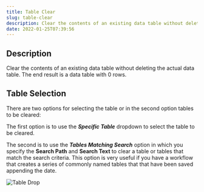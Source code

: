 ```yaml
---
title: Table Clear
slug: table-clear
description: Clear the contents of an existing data table without deleting the actual data table
date: 2022-01-25T07:39:56
---
```


## Description


Clear the contents of an existing data table without deleting the actual data table. The end result is a data table with 0 rows.



## Table Selection

There are two options for selecting the table or in the second option tables to be cleared:

The first option is to use the ***Specific Table*** dropdown to select the table to be cleared.

The second is to use the ***Tables Matching Search*** option in which you specify the **Search Path** and **Search Text** to clear a table or tables that match the search criteria. 
This option is very useful if you have a workflow that creates a series of commonly named tables that that have been saved appending the date.


![Table Drop](/images/table_clear.png)




